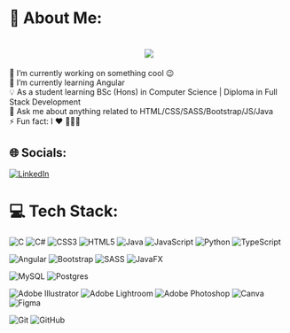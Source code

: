 # 💫 About Me:
<!-- <h2 align="left">Hi 👋!, I am Kokila Abhayasundara</h2> -->
<h1 align="center">
    <img src="https://readme-typing-svg.herokuapp.com/?font=Righteous&size=35&center=true&vCenter=true&width=500&height=70&duration=3000&lines=Hi+There!+👋;+I'm+Kokila+Abhayasundara!;+UG+in+Computer+Science"; />
</h1>

🔭  I’m currently working on something cool 😉<br>🌱  I’m currently learning Angular<br>💡  As a student learning BSc (Hons) in Computer Science | Diploma in Full Stack Development<br>💬  Ask me about anything related to HTML/CSS/SASS/Bootstrap/JS/Java<br>⚡  Fun fact: I ❤️ 👨🏽‍💻


## 🌐 Socials:
[![LinkedIn](https://img.shields.io/badge/LinkedIn-%230077B5.svg?logo=linkedin&logoColor=white)](https://linkedin.com/in/kokila-abhayasundara-281a87227/) 

# 💻 Tech Stack:
<!--### LANGUAGES-->
![C](https://img.shields.io/badge/c-%2300599C.svg?style=plastic&logo=c&logoColor=white) ![C#](https://img.shields.io/badge/c%23-%23239120.svg?style=plastic&logo=csharp&logoColor=white) ![CSS3](https://img.shields.io/badge/css3-%231572B6.svg?style=plastic&logo=css3&logoColor=white) ![HTML5](https://img.shields.io/badge/html5-%23E34F26.svg?style=plastic&logo=html5&logoColor=white) ![Java](https://img.shields.io/badge/java-%23ED8B00.svg?style=plastic&logo=openjdk&logoColor=white) ![JavaScript](https://img.shields.io/badge/javascript-%23323330.svg?style=plastic&logo=javascript&logoColor=%23F7DF1E) ![Python](https://img.shields.io/badge/python-3670A0?style=plastic&logo=python&logoColor=ffdd54) ![TypeScript](https://img.shields.io/badge/typescript-%23007ACC.svg?style=plastic&logo=typescript&logoColor=white) 
<!--### FRAMEWORKS, PLATFORMS & LIBRARIES-->
![Angular](https://img.shields.io/badge/angular-%23DD0031.svg?style=plastic&logo=angular&logoColor=white) ![Bootstrap](https://img.shields.io/badge/bootstrap-%238511FA.svg?style=plastic&logo=bootstrap&logoColor=white) ![SASS](https://img.shields.io/badge/SASS-hotpink.svg?style=plastic&logo=SASS&logoColor=white) ![JavaFX](https://img.shields.io/badge/javafx-%23FF0000.svg?style=plastic&logo=javafx&logoColor=white)
<!--### DATABASES / ORM-->
![MySQL](https://img.shields.io/badge/mysql-4479A1.svg?style=plastic&logo=mysql&logoColor=white) ![Postgres](https://img.shields.io/badge/postgres-%23316192.svg?style=plastic&logo=postgresql&logoColor=white) 
<!--### DESIGN-->
![Adobe Illustrator](https://img.shields.io/badge/adobe%20illustrator-%23FF9A00.svg?style=plastic&logo=adobe%20illustrator&logoColor=white) ![Adobe Lightroom](https://img.shields.io/badge/Adobe%20Lightroom-31A8FF.svg?style=plastic&logo=Adobe%20Lightroom&logoColor=white) ![Adobe Photoshop](https://img.shields.io/badge/adobe%20photoshop-%2331A8FF.svg?style=plastic&logo=adobe%20photoshop&logoColor=white) ![Canva](https://img.shields.io/badge/Canva-%2300C4CC.svg?style=plastic&logo=Canva&logoColor=white) ![Figma](https://img.shields.io/badge/figma-%23F24E1E.svg?style=plastic&logo=figma&logoColor=white) 
<!--### CI/CD VCS-->
![Git](https://img.shields.io/badge/git-%23F05033.svg?style=plastic&logo=git&logoColor=white) ![GitHub](https://img.shields.io/badge/github-%23121011.svg?style=plastic&logo=github&logoColor=white)
<!--# 📊 GitHub Stats:
![](https://github-readme-stats.vercel.app/api?username=kvabhaya&theme=dark&hide_border=false&include_all_commits=true&count_private=true)<br/>
![](https://github-readme-streak-stats.herokuapp.com/?user=kvabhaya&theme=dark&hide_border=false)<br/>
![](https://github-readme-stats.vercel.app/api/top-langs/?username=kvabhaya&theme=dark&hide_border=false&include_all_commits=true&count_private=true&layout=compact)

---
[![](https://visitcount.itsvg.in/api?id=kvabhaya&icon=0&color=0)](https://visitcount.itsvg.in)

<!-- Proudly created with GPRM ( https://gprm.itsvg.in ) -->

